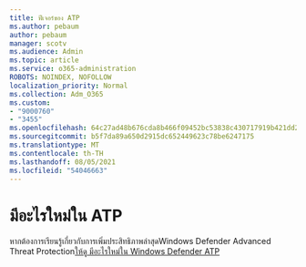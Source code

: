 ```yaml
---
title: ฟีเจอร์ของ ATP
ms.author: pebaum
author: pebaum
manager: scotv
ms.audience: Admin
ms.topic: article
ms.service: o365-administration
ROBOTS: NOINDEX, NOFOLLOW
localization_priority: Normal
ms.collection: Adm_O365
ms.custom:
- "9000760"
- "3455"
ms.openlocfilehash: 64c27ad48b676cda8b466f09452bc53838c430717919b421dd287063aabc8c75
ms.sourcegitcommit: b5f7da89a650d2915dc652449623c78be6247175
ms.translationtype: MT
ms.contentlocale: th-TH
ms.lasthandoff: 08/05/2021
ms.locfileid: "54046663"
---
```

# <a name="whats-new-in-atp"></a>มีอะไรใหม่ใน ATP

หากต้องการเรียนรู้เกี่ยวกับการเพิ่มประสิทธิภาพล่าสุดWindows Defender Advanced Threat Protection[ให้ดู มีอะไรใหม่ใน Windows Defender ATP](https://www.microsoft.com/security/blog/2018/11/15/whats-new-in-windows-defender-atp/)